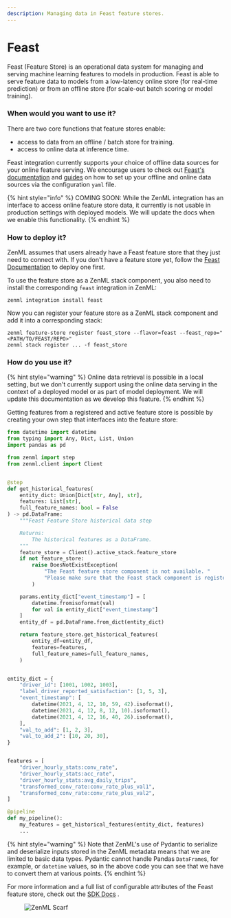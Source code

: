 ```yaml
---
description: Managing data in Feast feature stores.
---
```


# Feast

Feast (Feature Store) is an operational data system for managing and serving machine learning features to models in production. Feast is able to serve feature data to models from a low-latency online store (for real-time prediction) or from an offline store (for scale-out batch scoring or model training).

### When would you want to use it?

There are two core functions that feature stores enable:

* access to data from an offline / batch store for training.
* access to online data at inference time.

Feast integration currently supports your choice of offline data sources for
your online feature serving. We encourage users to check out [Feast's documentation](https://docs.feast.dev/)
and [guides](https://docs.feast.dev/how-to-guides/) on how to set up your 
offline and online data sources via the configuration `yaml` file.

{% hint style="info" %}
COMING SOON: While the ZenML integration has an interface to access online feature store data, it currently is not usable in production settings with deployed models. We will update the docs when we enable this functionality.
{% endhint %}

### How to deploy it?

ZenML assumes that users already have a Feast feature store that they just need to connect with. If you don't have a feature store yet, follow the [Feast Documentation](https://docs.feast.dev/how-to-guides/feast-snowflake-gcp-aws/deploy-a-feature-store) to deploy one first.

To use the feature store as a ZenML stack component, you also need to install the corresponding `feast` integration in ZenML:

```shell
zenml integration install feast
```

Now you can register your feature store as a ZenML stack component and add it into a corresponding stack:

```shell
zenml feature-store register feast_store --flavor=feast --feast_repo="<PATH/TO/FEAST/REPO>"
zenml stack register ... -f feast_store
```

### How do you use it?

{% hint style="warning" %}
Online data retrieval is possible in a local setting, but we don't currently support using the online data serving in the context of a deployed model or as part of model deployment. We will update this documentation as we develop this feature.
{% endhint %}

Getting features from a registered and active feature store is possible by creating your own step that interfaces into the feature store:

```python
from datetime import datetime
from typing import Any, Dict, List, Union
import pandas as pd

from zenml import step
from zenml.client import Client


@step
def get_historical_features(
    entity_dict: Union[Dict[str, Any], str],
    features: List[str],
    full_feature_names: bool = False
) -> pd.DataFrame:
    """Feast Feature Store historical data step

    Returns:
        The historical features as a DataFrame.
    """
    feature_store = Client().active_stack.feature_store
    if not feature_store:
        raise DoesNotExistException(
            "The Feast feature store component is not available. "
            "Please make sure that the Feast stack component is registered as part of your current active stack."
        )

    params.entity_dict["event_timestamp"] = [
        datetime.fromisoformat(val)
        for val in entity_dict["event_timestamp"]
    ]
    entity_df = pd.DataFrame.from_dict(entity_dict)

    return feature_store.get_historical_features(
        entity_df=entity_df,
        features=features,
        full_feature_names=full_feature_names,
    )


entity_dict = {
    "driver_id": [1001, 1002, 1003],
    "label_driver_reported_satisfaction": [1, 5, 3],
    "event_timestamp": [
        datetime(2021, 4, 12, 10, 59, 42).isoformat(),
        datetime(2021, 4, 12, 8, 12, 10).isoformat(),
        datetime(2021, 4, 12, 16, 40, 26).isoformat(),
    ],
    "val_to_add": [1, 2, 3],
    "val_to_add_2": [10, 20, 30],
}


features = [
    "driver_hourly_stats:conv_rate",
    "driver_hourly_stats:acc_rate",
    "driver_hourly_stats:avg_daily_trips",
    "transformed_conv_rate:conv_rate_plus_val1",
    "transformed_conv_rate:conv_rate_plus_val2",
]

@pipeline
def my_pipeline():
    my_features = get_historical_features(entity_dict, features)
    ...
```

{% hint style="warning" %}
Note that ZenML's use of Pydantic to serialize and deserialize inputs stored in the ZenML metadata means that we are limited to basic data types. Pydantic cannot handle Pandas `DataFrame`s, for example, or `datetime` values, so in the above code you can see that we have to convert them at various points.
{% endhint %}

For more information and a full list of configurable attributes of the Feast feature store, check out the [SDK Docs](https://sdkdocs.zenml.io/latest/integration\_code\_docs/integrations-feast/#zenml.integrations.feast.feature\_stores.feast\_feature\_store.FeastFeatureStore) .

<figure><img src="https://static.scarf.sh/a.png?x-pxid=f0b4f458-0a54-4fcd-aa95-d5ee424815bc" alt="ZenML Scarf"><figcaption></figcaption></figure>
